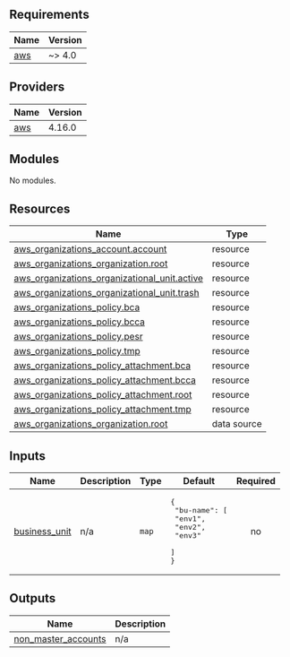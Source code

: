## Requirements

| Name | Version |
|------|---------|
| <a name="requirement_aws"></a> [aws](#requirement\_aws) | ~> 4.0 |

## Providers

| Name | Version |
|------|---------|
| <a name="provider_aws"></a> [aws](#provider\_aws) | 4.16.0 |

## Modules

No modules.

## Resources

| Name | Type |
|------|------|
| [aws_organizations_account.account](https://registry.terraform.io/providers/hashicorp/aws/latest/docs/resources/organizations_account) | resource |
| [aws_organizations_organization.root](https://registry.terraform.io/providers/hashicorp/aws/latest/docs/resources/organizations_organization) | resource |
| [aws_organizations_organizational_unit.active](https://registry.terraform.io/providers/hashicorp/aws/latest/docs/resources/organizations_organizational_unit) | resource |
| [aws_organizations_organizational_unit.trash](https://registry.terraform.io/providers/hashicorp/aws/latest/docs/resources/organizations_organizational_unit) | resource |
| [aws_organizations_policy.bca](https://registry.terraform.io/providers/hashicorp/aws/latest/docs/resources/organizations_policy) | resource |
| [aws_organizations_policy.bcca](https://registry.terraform.io/providers/hashicorp/aws/latest/docs/resources/organizations_policy) | resource |
| [aws_organizations_policy.pesr](https://registry.terraform.io/providers/hashicorp/aws/latest/docs/resources/organizations_policy) | resource |
| [aws_organizations_policy.tmp](https://registry.terraform.io/providers/hashicorp/aws/latest/docs/resources/organizations_policy) | resource |
| [aws_organizations_policy_attachment.bca](https://registry.terraform.io/providers/hashicorp/aws/latest/docs/resources/organizations_policy_attachment) | resource |
| [aws_organizations_policy_attachment.bcca](https://registry.terraform.io/providers/hashicorp/aws/latest/docs/resources/organizations_policy_attachment) | resource |
| [aws_organizations_policy_attachment.root](https://registry.terraform.io/providers/hashicorp/aws/latest/docs/resources/organizations_policy_attachment) | resource |
| [aws_organizations_policy_attachment.tmp](https://registry.terraform.io/providers/hashicorp/aws/latest/docs/resources/organizations_policy_attachment) | resource |
| [aws_organizations_organization.root](https://registry.terraform.io/providers/hashicorp/aws/latest/docs/data-sources/organizations_organization) | data source |

## Inputs

| Name | Description | Type | Default | Required |
|------|-------------|------|---------|:--------:|
| <a name="input_business_unit"></a> [business\_unit](#input\_business\_unit) | n/a | `map` | <pre>{<br>  "bu-name": [<br>    "env1",<br>    "env2",<br>    "env3"<br>  ]<br>}</pre> | no |

## Outputs

| Name | Description |
|------|-------------|
| <a name="output_non_master_accounts"></a> [non\_master\_accounts](#output\_non\_master\_accounts) | n/a |
